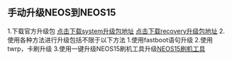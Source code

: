 ## 手动升级NEOS到NEOS15

1.下载官方升级包
[点击下载system升级包地址](https://commadist.azureedge.net/neosupdate/ota-signed-e85f507777cb6b22f88ba1c8be6bbaa2630c484b971344b645fca2d1c461cd47.zip) 
[点击下载recovery升级包地址](https://commadist.azureedge.net/neosupdate/recovery-db31ffe79dfd60be966fba6d1525a5081a920062b883644dc8f5734bcc6806bb.img) 
2.使用各种方法进行升级包括不限于以下方法
 1.使用fastboot语句升级
 2.使用twrp，卡刷升级
 3.使用一键升级NEOS15刷机工具升级[NEOS15刷机工具](http://wiki.dragonpilot.cn/files/software/一键升级NEOS15修改版.rar)

